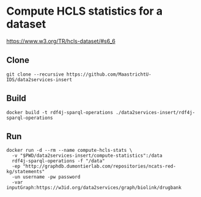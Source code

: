 # Compute HCLS statistics for a dataset

https://www.w3.org/TR/hcls-dataset/#s6_6

## Clone

```shell
git clone --recursive https://github.com/MaastrichtU-IDS/data2services-insert
```

## Build

```shell
docker build -t rdf4j-sparql-operations ./data2services-insert/rdf4j-sparql-operations
```

## Run

```shell
docker run -d --rm --name compute-hcls-stats \
  -v "$PWD/data2services-insert/compute-statistics":/data 
  rdf4j-sparql-operations -f "/data" 
  -ep "http://graphdb.dumontierlab.com/repositories/ncats-red-kg/statements" 
  -un username -pw password 
  -var inputGraph:https://w3id.org/data2services/graph/biolink/drugbank
```

